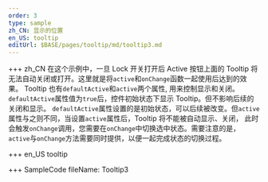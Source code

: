 ```yaml
---
order: 3
type: sample
zh_CN: 显示的位置
en_US: tooltip
editUrl: $BASE/pages/tooltip/md/tooltip3.md
---
```


+++ zh_CN
在这个示例中，一旦 Lock 开关打开后 Active 按钮上面的 Tooltip 将无法自动关闭或打开。这里就是将<Code>active</Code>和<Code>onChange</Code>函数一起使用后达到的效果。
Tooltip 也有<Code>defaultActive</Code>和<Code>active</Code>两个属性, 用来控制显示和关闭。 <Code>defaultActive</Code>属性值为<Code>true</Code>后，控件初始状态下显示 Tooltip。但不影响后续的关闭和显示。
<Code>defaultActive</Code>属性设置的是初始状态，可以后续被改变。但<Code>active</Code>属性与之则不同，当设置<Code>active</Code>属性后，Tooltip 将不能被自动显示、关闭，
此时会触发<Code>onChange</Code>调用，您需要在<Code>onChange</Code>中切换选中状态。需要注意的是，<Code>active</Code>与<Code>onChange</Code>方法需要同时提供，以便一起完成状态的切换过程。

+++ en_US
tooltip

+++ SampleCode
fileName: Tooltip3
